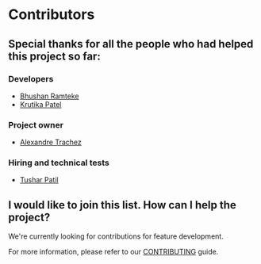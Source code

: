 # Contributors

## Special thanks for all the people who had helped this project so far:

### Developers
* [Bhushan Ramteke](https://github.com/bhooshan0x01)
* [Krutika Patel](https://github.com/KrutikaPatel03)

### Project owner
* [Alexandre Trachez](https://www.linkedin.com/in/alexandre-trachez-8a647459/)

### Hiring and technical tests
* [Tushar Patil](https://www.linkedin.com/in/29tusharpatil/)

## I would like to join this list. How can I help the project?

We're currently looking for contributions for feature development.

For more information, please refer to our [CONTRIBUTING](CONTRIBUTING.md) guide.
